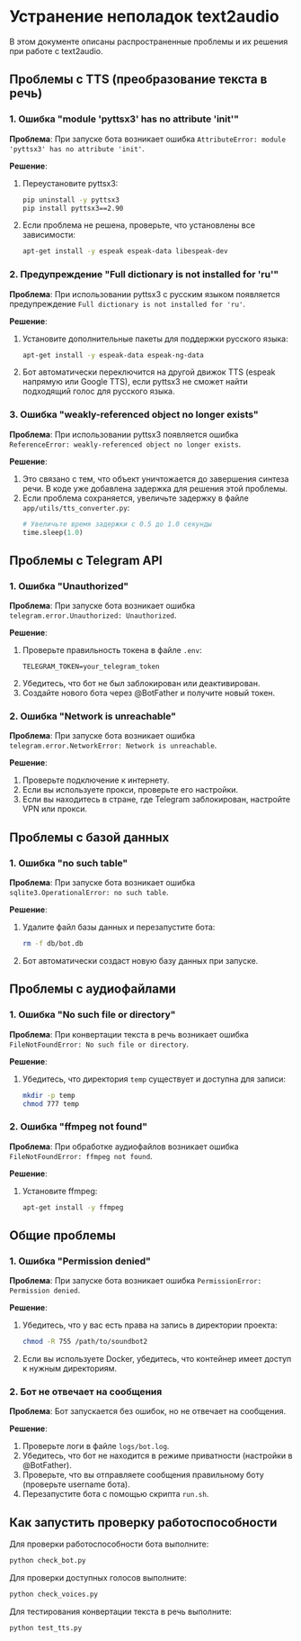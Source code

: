 # Устранение неполадок text2audio

В этом документе описаны распространенные проблемы и их решения при работе с text2audio.

## Проблемы с TTS (преобразование текста в речь)

### 1. Ошибка "module 'pyttsx3' has no attribute 'init'"

**Проблема**: При запуске бота возникает ошибка `AttributeError: module 'pyttsx3' has no attribute 'init'`.

**Решение**:
1. Переустановите pyttsx3:
   ```bash
   pip uninstall -y pyttsx3
   pip install pyttsx3==2.90
   ```
2. Если проблема не решена, проверьте, что установлены все зависимости:
   ```bash
   apt-get install -y espeak espeak-data libespeak-dev
   ```

### 2. Предупреждение "Full dictionary is not installed for 'ru'"

**Проблема**: При использовании pyttsx3 с русским языком появляется предупреждение `Full dictionary is not installed for 'ru'`.

**Решение**:
1. Установите дополнительные пакеты для поддержки русского языка:
   ```bash
   apt-get install -y espeak-data espeak-ng-data
   ```
2. Бот автоматически переключится на другой движок TTS (espeak напрямую или Google TTS), если pyttsx3 не сможет найти подходящий голос для русского языка.

### 3. Ошибка "weakly-referenced object no longer exists"

**Проблема**: При использовании pyttsx3 появляется ошибка `ReferenceError: weakly-referenced object no longer exists`.

**Решение**:
1. Это связано с тем, что объект уничтожается до завершения синтеза речи. В коде уже добавлена задержка для решения этой проблемы.
2. Если проблема сохраняется, увеличьте задержку в файле `app/utils/tts_converter.py`:
   ```python
   # Увеличьте время задержки с 0.5 до 1.0 секунды
   time.sleep(1.0)
   ```

## Проблемы с Telegram API

### 1. Ошибка "Unauthorized"

**Проблема**: При запуске бота возникает ошибка `telegram.error.Unauthorized: Unauthorized`.

**Решение**:
1. Проверьте правильность токена в файле `.env`:
   ```
   TELEGRAM_TOKEN=your_telegram_token
   ```
2. Убедитесь, что бот не был заблокирован или деактивирован.
3. Создайте нового бота через @BotFather и получите новый токен.

### 2. Ошибка "Network is unreachable"

**Проблема**: При запуске бота возникает ошибка `telegram.error.NetworkError: Network is unreachable`.

**Решение**:
1. Проверьте подключение к интернету.
2. Если вы используете прокси, проверьте его настройки.
3. Если вы находитесь в стране, где Telegram заблокирован, настройте VPN или прокси.

## Проблемы с базой данных

### 1. Ошибка "no such table"

**Проблема**: При запуске бота возникает ошибка `sqlite3.OperationalError: no such table`.

**Решение**:
1. Удалите файл базы данных и перезапустите бота:
   ```bash
   rm -f db/bot.db
   ```
2. Бот автоматически создаст новую базу данных при запуске.

## Проблемы с аудиофайлами

### 1. Ошибка "No such file or directory"

**Проблема**: При конвертации текста в речь возникает ошибка `FileNotFoundError: No such file or directory`.

**Решение**:
1. Убедитесь, что директория `temp` существует и доступна для записи:
   ```bash
   mkdir -p temp
   chmod 777 temp
   ```

### 2. Ошибка "ffmpeg not found"

**Проблема**: При обработке аудиофайлов возникает ошибка `FileNotFoundError: ffmpeg not found`.

**Решение**:
1. Установите ffmpeg:
   ```bash
   apt-get install -y ffmpeg
   ```

## Общие проблемы

### 1. Ошибка "Permission denied"

**Проблема**: При запуске бота возникает ошибка `PermissionError: Permission denied`.

**Решение**:
1. Убедитесь, что у вас есть права на запись в директории проекта:
   ```bash
   chmod -R 755 /path/to/soundbot2
   ```
2. Если вы используете Docker, убедитесь, что контейнер имеет доступ к нужным директориям.

### 2. Бот не отвечает на сообщения

**Проблема**: Бот запускается без ошибок, но не отвечает на сообщения.

**Решение**:
1. Проверьте логи в файле `logs/bot.log`.
2. Убедитесь, что бот не находится в режиме приватности (настройки в @BotFather).
3. Проверьте, что вы отправляете сообщения правильному боту (проверьте username бота).
4. Перезапустите бота с помощью скрипта `run.sh`.

## Как запустить проверку работоспособности

Для проверки работоспособности бота выполните:

```bash
python check_bot.py
```

Для проверки доступных голосов выполните:

```bash
python check_voices.py
```

Для тестирования конвертации текста в речь выполните:

```bash
python test_tts.py
```
